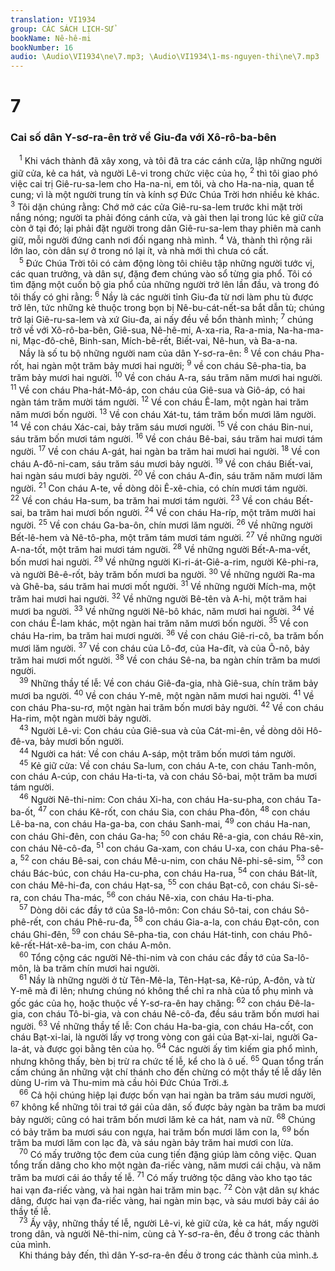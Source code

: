 ```yaml
---
translation: VI1934
group: CÁC SÁCH LỊCH-SỬ
bookName: Nê-hê-mi 
bookNumber: 16
audio: \Audio\VI1934\ne\7.mp3; \Audio\VI1934\1-ms-nguyen-thi\ne\7.mp3
---
```


<div class="title"><h1>7</h1><h3>Cai số dân Y-sơ-ra-ên trở về Giu-đa với Xô-rô-ba-bên</h3></div>
<span class="verse ne_7_1"> <sup>1</sup> Khi vách thành đã xây xong, và tôi đã tra các cánh cửa, lập những người giữ cửa, kẻ ca hát, và người Lê-vi trong chức việc của họ, </span>
<span class="verse ne_7_2"><sup>2</sup> thì tôi giao phó việc cai trị Giê-ru-sa-lem cho Ha-na-ni, em tôi, và cho Ha-na-nia, quan tể cung; vì là một người trung tín và kính sợ Đức Chúa Trời hơn nhiều kẻ khác. </span>
<span class="verse ne_7_3"><sup>3</sup> Tôi dặn chúng rằng: Chớ mở các cửa Giê-ru-sa-lem trước khi mặt trời nắng nóng; người ta phải đóng cánh cửa, và gài then lại trong lúc kẻ giữ cửa còn ở tại đó; lại phải đặt người trong dân Giê-ru-sa-lem thay phiên mà canh giữ, mỗi người đứng canh nơi đối ngang nhà mình. </span>
<span class="verse ne_7_4"><sup>4</sup> Vả, thành thì rộng rãi lớn lao, còn dân sự ở trong nó lại ít, và nhà mới thì chưa có cất. <br/></span>
<span class="verse ne_7_5"> <sup>5</sup> Đức Chúa Trời tôi có cảm động lòng tôi chiêu tập những người tước vị, các quan trưởng, và dân sự, đặng đem chúng vào sổ từng gia phổ. Tôi có tìm đặng một cuốn bộ gia phổ của những người trở lên lần đầu, và trong đó tôi thấy có ghi rằng: </span>
<span class="verse ne_7_6"><sup>6</sup> Nầy là các người tỉnh Giu-đa từ nơi làm phu tù được trở lên, tức những kẻ thuộc trong bọn bị Nê-bu-cát-nết-sa bắt dẫn tù; chúng trở lại Giê-ru-sa-lem và xứ Giu-đa, ai nấy đều về bổn thành mình; </span>
<span class="verse ne_7_7"><sup>7</sup> chúng trở về với Xô-rô-ba-bên, Giê-sua, Nê-hê-mi, A-xa-ria, Ra-a-mia, Na-ha-ma-ni, Mạc-đô-chê, Binh-san, Mích-bê-rết, Biết-vai, Nê-hun, và Ba-a-na. <br/> Nầy là số tu bộ những người nam của dân Y-sơ-ra-ên: </span>
<span class="verse ne_7_8"><sup>8</sup> Về con cháu Pha-rốt, hai ngàn một trăm bảy mươi hai người; </span>
<span class="verse ne_7_9"><sup>9</sup> về con cháu Sê-pha-tia, ba trăm bảy mươi hai người. </span>
<span class="verse ne_7_10"><sup>10</sup> Về con cháu A-ra, sáu trăm năm mươi hai người. </span>
<span class="verse ne_7_11"><sup>11</sup> Về con cháu Pha-hát-Mô-áp, con cháu của Giê-sua và Giô-áp, có hai ngàn tám trăm mười tám người. </span>
<span class="verse ne_7_12"><sup>12</sup> Về con cháu Ê-lam, một ngàn hai trăm năm mươi bốn người. </span>
<span class="verse ne_7_13"><sup>13</sup> Về con cháu Xát-tu, tám trăm bốn mươi lăm người. </span>
<span class="verse ne_7_14"><sup>14</sup> Về con cháu Xác-cai, bảy trăm sáu mươi người. </span>
<span class="verse ne_7_15"><sup>15</sup> Về con cháu Bin-nui, sáu trăm bốn mươi tám người. </span>
<span class="verse ne_7_16"><sup>16</sup> Về con cháu Bê-bai, sáu trăm hai mươi tám người. </span>
<span class="verse ne_7_17"><sup>17</sup> Về con cháu A-gát, hai ngàn ba trăm hai mươi hai người. </span>
<span class="verse ne_7_18"><sup>18</sup> Về con cháu A-đô-ni-cam, sáu trăm sáu mươi bảy người. </span>
<span class="verse ne_7_19"><sup>19</sup> Về con cháu Biết-vai, hai ngàn sáu mươi bảy người. </span>
<span class="verse ne_7_20"><sup>20</sup> Về con cháu A-đin, sáu trăm năm mươi lăm người. </span>
<span class="verse ne_7_21"><sup>21</sup> Con cháu A-te, về dòng dõi Ê-xê-chia, có chín mươi tám người. </span>
<span class="verse ne_7_22"><sup>22</sup> Về con cháu Ha-sum, ba trăm hai mươi tám người. </span>
<span class="verse ne_7_23"><sup>23</sup> Về con cháu Bết-sai, ba trăm hai mươi bốn người. </span>
<span class="verse ne_7_24"><sup>24</sup> Về con cháu Ha-ríp, một trăm mười hai người. </span>
<span class="verse ne_7_25"><sup>25</sup> Về con cháu Ga-ba-ôn, chín mươi lăm người. </span>
<span class="verse ne_7_26"><sup>26</sup> Về những người Bết-lê-hem và Nê-tô-pha, một trăm tám mươi tám người. </span>
<span class="verse ne_7_27"><sup>27</sup> Về những người A-na-tốt, một trăm hai mươi tám người. </span>
<span class="verse ne_7_28"><sup>28</sup> Về những người Bết-A-ma-vết, bốn mươi hai người. </span>
<span class="verse ne_7_29"><sup>29</sup> Về những người Ki-ri-át-Giê-a-rim, người Kê-phi-ra, và người Bê-ê-rốt, bảy trăm bốn mươi ba người. </span>
<span class="verse ne_7_30"><sup>30</sup> Về những người Ra-ma và Ghê-ba, sáu trăm hai mươi mốt người. </span>
<span class="verse ne_7_31"><sup>31</sup> Về những người Mích-ma, một trăm hai mươi hai người. </span>
<span class="verse ne_7_32"><sup>32</sup> Về những người Bê-tên và A-hi, một trăm hai mươi ba người. </span>
<span class="verse ne_7_33"><sup>33</sup> Về những người Nê-bô khác, năm mươi hai người. </span>
<span class="verse ne_7_34"><sup>34</sup> Về con cháu Ê-lam khác, một ngàn hai trăm năm mươi bốn người. </span>
<span class="verse ne_7_35"><sup>35</sup> Về con cháu Ha-rim, ba trăm hai mươi người. </span>
<span class="verse ne_7_36"><sup>36</sup> Về con cháu Giê-ri-cô, ba trăm bốn mươi lăm người. </span>
<span class="verse ne_7_37"><sup>37</sup> Về con cháu của Lô-đơ, của Ha-đít, và của Ô-nô, bảy trăm hai mươi mốt người. </span>
<span class="verse ne_7_38"><sup>38</sup> Về con cháu Sê-na, ba ngàn chín trăm ba mươi người. <br/></span>
<span class="verse ne_7_39"> <sup>39</sup> Những thầy tế lễ: Về con cháu Giê-đa-gia, nhà Giê-sua, chín trăm bảy mươi ba người. </span>
<span class="verse ne_7_40"><sup>40</sup> Về con cháu Y-mê, một ngàn năm mươi hai người. </span>
<span class="verse ne_7_41"><sup>41</sup> Về con cháu Pha-su-rơ, một ngàn hai trăm bốn mươi bảy người. </span>
<span class="verse ne_7_42"><sup>42</sup> Về con cháu Ha-rim, một ngàn mười bảy người. <br/></span>
<span class="verse ne_7_43"> <sup>43</sup> Người Lê-vi: Con cháu của Giê-sua và của Cát-mi-ên, về dòng dõi Hô-đê-va, bảy mươi bốn người. <br/></span>
<span class="verse ne_7_44"> <sup>44</sup> Người ca hát: Về con cháu A-sáp, một trăm bốn mươi tám người. <br/></span>
<span class="verse ne_7_45"> <sup>45</sup> Kẻ giữ cửa: Về con cháu Sa-lum, con cháu A-te, con cháu Tanh-môn, con cháu A-cúp, con cháu Ha-ti-ta, và con cháu Sô-bai, một trăm ba mươi tám người. <br/></span>
<span class="verse ne_7_46"> <sup>46</sup> Người Nê-thi-nim: Con cháu Xi-ha, con cháu Ha-su-pha, con cháu Ta-ba-ốt, </span>
<span class="verse ne_7_47"><sup>47</sup> con cháu Kê-rốt, con cháu Sia, con cháu Pha-đôn, </span>
<span class="verse ne_7_48"><sup>48</sup> con cháu Lê-ba-na, con cháu Ha-ga-ba, con cháu Sanh-mai, </span>
<span class="verse ne_7_49"><sup>49</sup> con cháu Ha-nan, con cháu Ghi-đên, con cháu Ga-ha; </span>
<span class="verse ne_7_50"><sup>50</sup> con cháu Rê-a-gia, con cháu Rê-xin, con cháu Nê-cô-đa, </span>
<span class="verse ne_7_51"><sup>51</sup> con cháu Ga-xam, con cháu U-xa, con cháu Pha-sê-a, </span>
<span class="verse ne_7_52"><sup>52</sup> con cháu Bê-sai, con cháu Mê-u-nim, con cháu Nê-phi-sê-sim, </span>
<span class="verse ne_7_53"><sup>53</sup> con cháu Bác-búc, con cháu Ha-cu-pha, con cháu Ha-rua, </span>
<span class="verse ne_7_54"><sup>54</sup> con cháu Bát-lít, con cháu Mê-hi-đa, con cháu Hạt-sa, </span>
<span class="verse ne_7_55"><sup>55</sup> con cháu Bạt-cô, con cháu Si-sê-ra, con cháu Tha-mác, </span>
<span class="verse ne_7_56"><sup>56</sup> con cháu Nê-xia, con cháu Ha-ti-pha. <br/></span>
<span class="verse ne_7_57"> <sup>57</sup> Dòng dõi các đầy tớ của Sa-lô-môn: Con cháu Sô-tai, con cháu Sô-phê-rết, con cháu Phê-ru-đa, </span>
<span class="verse ne_7_58"><sup>58</sup> con cháu Gia-a-la, con cháu Đạt-côn, con cháu Ghi-đên, </span>
<span class="verse ne_7_59"><sup>59</sup> con cháu Sê-pha-tia, con cháu Hát-tinh, con cháu Phô-kê-rết-Hát-xê-ba-im, con cháu A-môn. <br/></span>
<span class="verse ne_7_60"> <sup>60</sup> Tổng cộng các người Nê-thi-nim và con cháu các đầy tớ của Sa-lô-môn, là ba trăm chín mươi hai người. <br/></span>
<span class="verse ne_7_61"> <sup>61</sup> Nầy là những người ở từ Tên-Mê-la, Tên-Hạt-sa, Kê-rúp, A-đôn, và từ Y-mê mà đi lên; nhưng chúng nó không thể chỉ ra nhà của tổ phụ mình và gốc gác của họ, hoặc thuộc về Y-sơ-ra-ên hay chăng: </span>
<span class="verse ne_7_62"><sup>62</sup> con cháu Đê-la-gia, con cháu Tô-bi-gia, và con cháu Nê-cô-đa, đều sáu trăm bốn mươi hai người. </span>
<span class="verse ne_7_63"><sup>63</sup> Về những thầy tế lễ: Con cháu Ha-ba-gia, con cháu Ha-cốt, con cháu Bạt-xi-lai, là người lấy vợ trong vòng con gái của Bạt-xi-lai, người Ga-la-át, và được gọi bằng tên của họ. </span>
<span class="verse ne_7_64"><sup>64</sup> Các người ấy tìm kiếm gia phổ mình, nhưng không thấy, bèn bị trừ ra chức tế lễ, kể cho là ô uế. </span>
<span class="verse ne_7_65"><sup>65</sup> Quan tổng trấn cấm chúng ăn những vật chí thánh cho đến chừng có một thầy tế lễ dấy lên dùng U-rim và Thu-mim mà cầu hỏi Đức Chúa Trời.<a data-toggle="tooltip" data-placement="bottom" title="Xu 28:30; Phu 33:8">⚓</a><br/></span>
<span class="verse ne_7_66"> <sup>66</sup> Cả hội chúng hiệp lại được bốn vạn hai ngàn ba trăm sáu mươi người, </span>
<span class="verse ne_7_67"><sup>67</sup> không kể những tôi trai tớ gái của dân, số được bảy ngàn ba trăm ba mươi bảy người; cũng có hai trăm bốn mươi lăm kẻ ca hát, nam và nữ. </span>
<span class="verse ne_7_68"><sup>68</sup> Chúng có bảy trăm ba mươi sáu con ngựa, hai trăm bốn mươi lăm con la, </span>
<span class="verse ne_7_69"><sup>69</sup> bốn trăm ba mươi lăm con lạc đà, và sáu ngàn bảy trăm hai mươi con lừa. <br/></span>
<span class="verse ne_7_70"> <sup>70</sup> Có mấy trưởng tộc đem của cung tiến đặng giúp làm công việc. Quan tổng trấn dâng cho kho một ngàn đa-riếc vàng, năm mươi cái chậu, và năm trăm ba mươi cái áo thầy tế lễ. </span>
<span class="verse ne_7_71"><sup>71</sup> Có mấy trưởng tộc dâng vào kho tạo tác hai vạn đa-riếc vàng, và hai ngàn hai trăm min bạc. </span>
<span class="verse ne_7_72"><sup>72</sup> Còn vật dân sự khác dâng, được hai vạn đa-riếc vàng, hai ngàn min bạc, và sáu mươi bảy cái áo thầy tế lễ. <br/></span>
<span class="verse ne_7_73"> <sup>73</sup> Ấy vậy, những thầy tế lễ, người Lê-vi, kẻ giữ cửa, kẻ ca hát, mấy người trong dân, và người Nê-thi-nim, cùng cả Y-sơ-ra-ên, đều ở trong các thành của mình. <br/> Khi tháng bảy đến, thì dân Y-sơ-ra-ên đều ở trong các thành của mình.<a data-toggle="tooltip" data-placement="bottom" title="1Su 9:2; Ne 11:3">⚓</a><br/></span>
